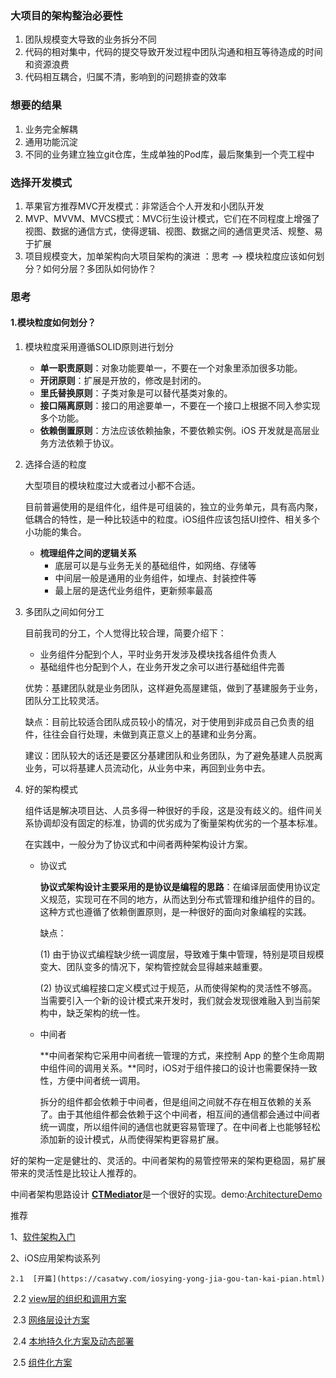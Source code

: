 ### 大项目的架构整治必要性



1. 团队规模变大导致的业务拆分不同
2. 代码的相对集中，代码的提交导致开发过程中团队沟通和相互等待造成的时间和资源浪费
3. 代码相互耦合，归属不清，影响到的问题排查的效率



### 想要的结果

1. 业务完全解耦
2. 通用功能沉淀
3. 不同的业务建立独立git仓库，生成单独的Pod库，最后聚集到一个壳工程中



### 选择开发模式

1. 苹果官方推荐MVC开发模式：非常适合个人开发和小团队开发
2. MVP、MVVM、MVCS模式：MVC衍生设计模式，它们在不同程度上增强了视图、数据的通信方式，使得逻辑、视图、数据之间的通信更灵活、规整、易于扩展
3. 项目规模变大，加单架构向大项目架构的演进 ：思考 --> 模块粒度应该如何划分？如何分层？多团队如何协作？



### 思考

#### 1.模块粒度如何划分？

1. 模块粒度采用遵循SOLID原则进行划分

   * **单一职责原则**：对象功能要单一，不要在一个对象里添加很多功能。
   * **开闭原则**：扩展是开放的，修改是封闭的。
   * **里氏替换原则**：子类对象是可以替代基类对象的。
   * **接口隔离原则**：接口的用途要单一，不要在一个接口上根据不同入参实现多个功能。
   * **依赖倒置原则**：方法应该依赖抽象，不要依赖实例。iOS 开发就是高层业务方法依赖于协议。

2. 选择合适的粒度

   大型项目的模块粒度过大或者过小都不合适。

   目前普遍使用的是组件化，组件是可组装的，独立的业务单元，具有高内聚，低耦合的特性，是一种比较适中的粒度。iOS组件应该包括UI控件、相关多个小功能的集合。

   * **梳理组件之间的逻辑关系**
     * 底层可以是与业务无关的基础组件，如网络、存储等
     * 中间层一般是通用的业务组件，如埋点、封装控件等
     * 最上层的是迭代业务组件，更新频率最高

3. 多团队之间如何分工

   目前我司的分工，个人觉得比较合理，简要介绍下：

   * 业务组件分配到个人，平时业务开发涉及模块找各组件负责人
   * 基础组件也分配到个人，在业务开发之余可以进行基础组件完善

   优势：基建团队就是业务团队，这样避免高屋建瓴，做到了基建服务于业务，团队分工比较灵活。

   缺点：目前比较适合团队成员较小的情况，对于使用到非成员自己负责的组件，往往会自行处理，未做到真正意义上的基建和业务分离。

   建议：团队较大的话还是要区分基建团队和业务团队，为了避免基建人员脱离业务，可以将基建人员流动化，从业务中来，再回到业务中去。

4. 好的架构模式

   组件话是解决项目达、人员多得一种很好的手段，这是没有歧义的。组件间关系协调却没有固定的标准，协调的优劣成为了衡量架构优劣的一个基本标准。

   在实践中，一般分为了协议式和中间者两种架构设计方案。

   * 协议式

     **协议式架构设计主要采用的是协议是编程的思路**：在编译层面使用协议定义规范，实现可在不同的地方，从而达到分布式管理和维护组件的目的。这种方式也遵循了依赖倒置原则，是一种很好的面向对象编程的实践。

     缺点：

     (1) 由于协议式编程缺少统一调度层，导致难于集中管理，特别是项目规模变大、团队变多的情况下，架构管控就会显得越来越重要。

     (2) 协议式编程接口定义模式过于规范，从而使得架构的灵活性不够高。当需要引入一个新的设计模式来开发时，我们就会发现很难融入到当前架构中，缺乏架构的统一性。

   * 中间者

     **中间者架构它采用中间者统一管理的方式，来控制 App 的整个生命周期中组件间的调用关系。**同时，iOS对于组件接口的设计也需要保持一致性，方便中间者统一调用。

     拆分的组件都会依赖于中间者，但是组间之间就不存在相互依赖的关系了。由于其他组件都会依赖于这个中间者，相互间的通信都会通过中间者统一调度，所以组件间的通信也就更容易管理了。在中间者上也能够轻松添加新的设计模式，从而使得架构更容易扩展。



好的架构一定是健壮的、灵活的。中间者架构的易管控带来的架构更稳固，易扩展带来的灵活性是比较让人推荐的。

中间者架构思路设计 [**CTMediator**](https://github.com/casatwy/CTMediator)是一个很好的实现。demo:[ArchitectureDemo](https://github.com/ming1016/ArchitectureDemo)

推荐

1、[软件架构入门](http://www.ruanyifeng.com/blog/2016/09/software-architecture.html)

2、iOS应用架构谈系列

 	2.1  [开篇](https://casatwy.com/iosying-yong-jia-gou-tan-kai-pian.html) 

​	2.2  [view层的组织和调用方案](https://casatwy.com/iosying-yong-jia-gou-tan-viewceng-de-zu-zhi-he-diao-yong-fang-an.html)

​	2.3  [网络层设计方案](https://casatwy.com/iosying-yong-jia-gou-tan-wang-luo-ceng-she-ji-fang-an.html)

​	2.4  [本地持久化方案及动态部署](https://casatwy.com/iosying-yong-jia-gou-tan-ben-di-chi-jiu-hua-fang-an-ji-dong-tai-bu-shu.html)

​	2.5  [组件化方案](https://casatwy.com/iOS-Modulization.html)


